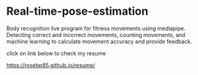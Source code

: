 # Real-time-pose-estimation
Body recognition live program for fitness movements using mediapipe. Detecting correct and incorrect movements, counting movements, and machine learning to calculate movement accuracy and provide feedback.


click on link below to check my resume

https://rosebp85.github.io/resume/
